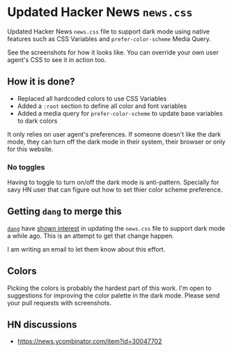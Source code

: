 # Updated Hacker News `news.css`

Updated Hacker News `news.css` file to support dark mode using native features such as CSS Variables and `prefer-color-scheme` Media Query.

See the screenshots for how it looks like. You can override your own user agent's CSS to see it in action too.

## How it is done?

* Replaced all hardcoded colors to use CSS Variables
* Added a `:root` section to define all color and font variables
* Added a media query for `prefer-color-scheme` to update base variables to dark colors

It only relies on user agent's preferences. If someone doesn't like the dark mode, they can turn off the dark mode in their system, their browser or only for this website. 

### No toggles
Having to toggle to turn on/off the dark mode is anti-pattern. Specially for savy HN user that can figure out how to set thier color scheme preference.

## Getting `dang` to merge this 

[`dang`](https://news.ycombinator.com/user?id=dang) have [shown interest](https://news.ycombinator.com/item?id=23199062) in updating the `news.css` file to support dark mode a while ago. This is an attempt to get that change happen. 

I am writing an email to let them know about this effort. 



## Colors 

Picking the colors is probably the hardest part of this work. I'm open to suggestions for improving the color palette in the dark mode. Please send your pull requests with screenshots. 

## HN discussions 

* https://news.ycombinator.com/item?id=30047702

